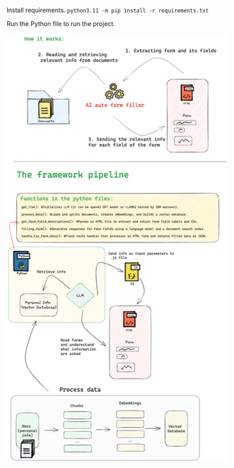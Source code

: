 Install requirements.
`python3.11 -m pip install -r requirements.txt`

Run the Python file to run the project.

![image](293765365-3c5221b0-d6a8-4fed-a425-e7197bada57b.png)

